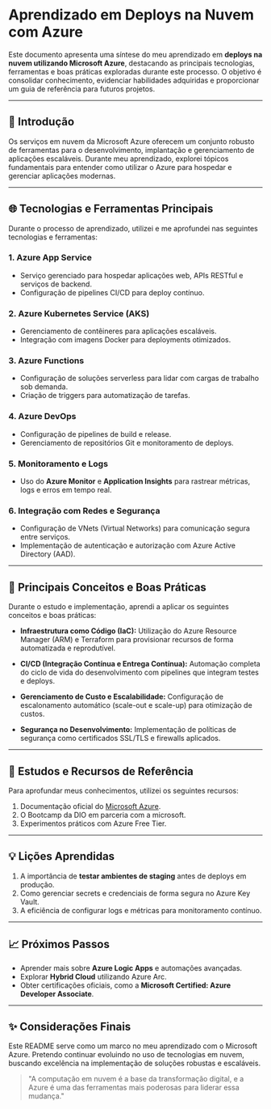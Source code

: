# Aprendizado em Deploys na Nuvem com Azure

Este documento apresenta uma síntese do meu aprendizado em **deploys na nuvem utilizando Microsoft Azure**, destacando as principais tecnologias, ferramentas e boas práticas exploradas durante este processo. O objetivo é consolidar conhecimento, evidenciar habilidades adquiridas e proporcionar um guia de referência para futuros projetos.

---

## 🚀 Introdução

Os serviços em nuvem da Microsoft Azure oferecem um conjunto robusto de ferramentas para o desenvolvimento, implantação e gerenciamento de aplicações escaláveis. Durante meu aprendizado, explorei tópicos fundamentais para entender como utilizar o Azure para hospedar e gerenciar aplicações modernas.

---

## 🌐 Tecnologias e Ferramentas Principais

Durante o processo de aprendizado, utilizei e me aprofundei nas seguintes tecnologias e ferramentas:

### 1. **Azure App Service**
   - Serviço gerenciado para hospedar aplicações web, APIs RESTful e serviços de backend.
   - Configuração de pipelines CI/CD para deploy contínuo.

### 2. **Azure Kubernetes Service (AKS)**
   - Gerenciamento de contêineres para aplicações escaláveis.
   - Integração com imagens Docker para deployments otimizados.

### 3. **Azure Functions**
   - Configuração de soluções serverless para lidar com cargas de trabalho sob demanda.
   - Criação de triggers para automatização de tarefas.

### 4. **Azure DevOps**
   - Configuração de pipelines de build e release.
   - Gerenciamento de repositórios Git e monitoramento de deploys.

### 5. **Monitoramento e Logs**
   - Uso do **Azure Monitor** e **Application Insights** para rastrear métricas, logs e erros em tempo real.

### 6. **Integração com Redes e Segurança**
   - Configuração de VNets (Virtual Networks) para comunicação segura entre serviços.
   - Implementação de autenticação e autorização com Azure Active Directory (AAD).

---

## 🎯 Principais Conceitos e Boas Práticas

Durante o estudo e implementação, aprendi a aplicar os seguintes conceitos e boas práticas:

- **Infraestrutura como Código (IaC):**
  Utilização do Azure Resource Manager (ARM) e Terraform para provisionar recursos de forma automatizada e reprodutível.

- **CI/CD (Integração Contínua e Entrega Contínua):**
  Automação completa do ciclo de vida do desenvolvimento com pipelines que integram testes e deploys.

- **Gerenciamento de Custo e Escalabilidade:**
  Configuração de escalonamento automático (scale-out e scale-up) para otimização de custos.

- **Segurança no Desenvolvimento:**
  Implementação de políticas de segurança como certificados SSL/TLS e firewalls aplicados.

---

## 📘 Estudos e Recursos de Referência

Para aprofundar meus conhecimentos, utilizei os seguintes recursos:

1. Documentação oficial do [Microsoft Azure](https://learn.microsoft.com/azure/).
2. O Bootcamp da DIO em parceria com a microsoft.
3. Experimentos práticos com Azure Free Tier.

---

## 💡 Lições Aprendidas

1. A importância de **testar ambientes de staging** antes de deploys em produção.
2. Como gerenciar secrets e credenciais de forma segura no Azure Key Vault.
3. A eficiência de configurar logs e métricas para monitoramento contínuo.

---

## 📈 Próximos Passos

- Aprender mais sobre **Azure Logic Apps** e automações avançadas.
- Explorar **Hybrid Cloud** utilizando Azure Arc.
- Obter certificações oficiais, como a **Microsoft Certified: Azure Developer Associate**.

---

## ✨ Considerações Finais

Este README serve como um marco no meu aprendizado com o Microsoft Azure. Pretendo continuar evoluindo no uso de tecnologias em nuvem, buscando excelência na implementação de soluções robustas e escaláveis.

> "A computação em nuvem é a base da transformação digital, e a Azure é uma das ferramentas mais poderosas para liderar essa mudança."

